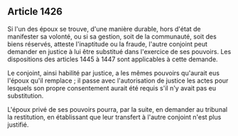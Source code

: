 Article 1426
----
Si l'un des époux se trouve, d'une manière durable, hors d'état de manifester sa
volonté, ou si sa gestion, soit de la communauté, soit des biens réservés,
atteste l'inaptitude ou la fraude, l'autre conjoint peut demander en justice à
lui être substitué dans l'exercice de ses pouvoirs. Les dispositions des
articles 1445 à 1447 sont applicables à cette demande.

Le conjoint, ainsi habilité par justice, a les mêmes pouvoirs qu'aurait eus
l'époux qu'il remplace ; il passe avec l'autorisation de justice les actes pour
lesquels son propre consentement aurait été requis s'il n'y avait pas eu
substitution.

L'époux privé de ses pouvoirs pourra, par la suite, en demander au tribunal la
restitution, en établissant que leur transfert à l'autre conjoint n'est plus
justifié.
